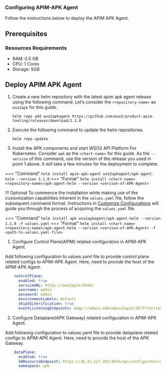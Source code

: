 ### Configuring APIM-APK Agent

Follow the instructions below to deploy the APIM APK Agent.

## Prerequisites
 
### Resources Requirements

- RAM: 0.5 GB
- CPU: 1 Cores
- Storage: 5GB

## Deploy APIM APK Agent


1. Create a new helm repository with the latest apim apk agent release using the following command. Let’s consider the ```<repository-name>``` as ```wso2apk``` for this guide.

    ```console
    helm repo add wso2apkagent https://github.com/wso2/product-apim-tooling/releases/download/1.1.0
    ```

2. Execute the following command to update the helm repositories.

    ```console
    helm repo update
    ```

3. Install the APK components and start WSO2 API Platform For Kubernetes. Consider ```apk``` as the ```<chart-name>``` for this guide. As the ```--version``` of this command, use the version of the release you used in point 1 above. It will take a few minutes for the deployment to complete.

=== "Command"
    ```
    helm install apim-apk-agent wso2apkagent/apk-agent-helm --version 1.1.0
    ```
=== "Format"
    ```
    helm install <chart-name> <repository-name>/apk-agent-helm --version <verison-of-APK-Agent>
    ```

!!! Optional
To commence the installation while making use of the customization capabilities inherent in the `values.yaml` file, follow the subsequent command format. Instructions in [Customize Configurations](../setup/Customize-Configurations.md) will guide you through the process of acquiring the `values.yaml` file.

=== "Command"
    ```
    helm install apk wso2apkagent/apk-agent-helm --version 1.1.0 -f values.yaml
    ```
=== "Format"
    ```
    helm install <chart-name> <repository-name>/apk-agent-helm --version <verison-of-APK-Agent> -f <path-to-values.yaml-file>
    ```

1. Configure Control Plane(APIM) related configuration in APIM-APK Agent.

Add following configuration to values.yaml file to provide control plane related configs to APIM-APK Agent. Here, need to provide the host of the APIM-APK Agent.

``` yaml
    controlPlane:
      enabled: true
      serviceURL: https://wso2apim:9444/
      username: admin
      password: admin
      environmentLabels: Default
      skipSSLVerification: true
      eventListeningEndpoints: amqp://admin:admin@wso2apim:5673?retries='10'&connectdelay='30'
```

2. Configure Dataplane(APK Gateway) related configuration in APIM-APK Agent.

Add following configuration to values.yaml file to provide dataplane related configs to APIM-APK Agent. Here, need to provide the host of the APK Gateway.

``` yaml
    dataPlane:
      enabled: true
      k8ResourceEndpoint: https://10.43.217.203:9443/api/configurator/apis/generate-k8s-resources
      namespace: apk
```